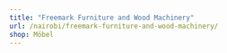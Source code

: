 ```yaml
---
title: "Freemark Furniture and Wood Machinery"
url: /nairobi/freemark-furniture-and-wood-machinery/
shop: Möbel
---
```

